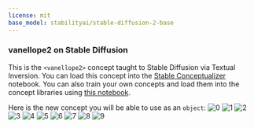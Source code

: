 ```yaml
---
license: mit
base_model: stabilityai/stable-diffusion-2-base
---
```

### vanellope2 on Stable Diffusion
This is the `<vanellope2>` concept taught to Stable Diffusion via Textual Inversion. You can load this concept into the [Stable Conceptualizer](https://colab.research.google.com/github/huggingface/notebooks/blob/main/diffusers/stable_conceptualizer_inference.ipynb) notebook. You can also train your own concepts and load them into the concept libraries using [this notebook](https://colab.research.google.com/github/huggingface/notebooks/blob/main/diffusers/sd_textual_inversion_training.ipynb).

Here is the new concept you will be able to use as an `object`:
![<vanellope2> 0](https://huggingface.co/sd-concepts-library/vanellope2/resolve/main/concept_images/vanellope1.jpg)
![<vanellope2> 1](https://huggingface.co/sd-concepts-library/vanellope2/resolve/main/concept_images/vanellope5.jpg)
![<vanellope2> 2](https://huggingface.co/sd-concepts-library/vanellope2/resolve/main/concept_images/vanellope8.jpg)
![<vanellope2> 3](https://huggingface.co/sd-concepts-library/vanellope2/resolve/main/concept_images/vanellope15.png)
![<vanellope2> 4](https://huggingface.co/sd-concepts-library/vanellope2/resolve/main/concept_images/vanellope19.png)
![<vanellope2> 5](https://huggingface.co/sd-concepts-library/vanellope2/resolve/main/concept_images/vanellope4.jpg)
![<vanellope2> 6](https://huggingface.co/sd-concepts-library/vanellope2/resolve/main/concept_images/vanellope3.jpg)
![<vanellope2> 7](https://huggingface.co/sd-concepts-library/vanellope2/resolve/main/concept_images/vanellope13.png)
![<vanellope2> 8](https://huggingface.co/sd-concepts-library/vanellope2/resolve/main/concept_images/vanellope6.jpg)
![<vanellope2> 9](https://huggingface.co/sd-concepts-library/vanellope2/resolve/main/concept_images/vanellope12.jpg)

